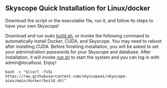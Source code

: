 ## Skyscope Quick Installation for Linux/docker

Download the script or the executable file, run it, and follow its steps to have your own Skyscope!

Download and run sudo [build.sh](../docker/build.sh), or invoke the following command to automatically install Docker, CUDA, and Skyscope. You may need to reboot after installing CUDA. Before finishing installation, you will be asked to set your administration passwords for your Skyscope and database. After installation, it will invoke [run.sh](../docker/run.sh.sample) to start the system and you can log in with admin@localhost. Enjoy!
```bash!
bash -c "$(curl -fsSL https://raw.githubusercontent.com/skyscopeai/skyscope-aios/main/docker/build.sh)"
```
